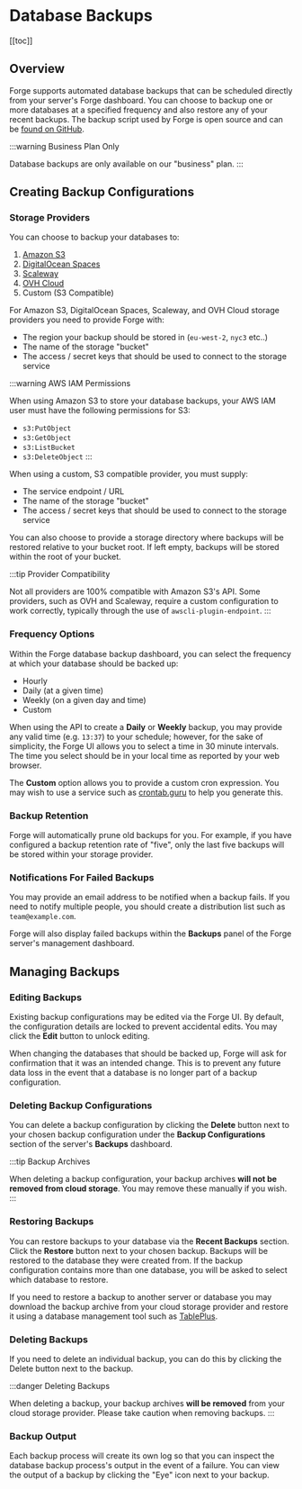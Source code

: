 # Database Backups

[[toc]]

## Overview

Forge supports automated database backups that can be scheduled directly from your server's Forge dashboard. You can choose to backup one or more databases at a specified frequency and also restore any of your recent backups. The backup script used by Forge is open source and can be [found on GitHub](https://github.com/laravel/forge-database-backups).

:::warning Business Plan Only

Database backups are only available on our "business" plan.
:::

## Creating Backup Configurations

### Storage Providers

You can choose to backup your databases to:

1. [Amazon S3](https://aws.amazon.com/s3/)
2. [DigitalOcean Spaces](https://www.digitalocean.com/products/spaces)
3. [Scaleway](https://www.scaleway.com/en/object-storage/)
4. [OVH Cloud](https://www.ovhcloud.com/en/public-cloud/object-storage/)
5. Custom (S3 Compatible)

For Amazon S3, DigitalOcean Spaces, Scaleway, and OVH Cloud storage providers you need to provide Forge with:

- The region your backup should be stored in (`eu-west-2`, `nyc3` etc..)
- The name of the storage "bucket"
- The access / secret keys that should be used to connect to the storage service

:::warning AWS IAM Permissions

When using Amazon S3 to store your database backups, your AWS IAM user must have the following permissions for S3:

- `s3:PutObject`
- `s3:GetObject`
- `s3:ListBucket`
- `s3:DeleteObject`
:::

When using a custom, S3 compatible provider, you must supply:

- The service endpoint / URL
- The name of the storage "bucket"
- The access / secret keys that should be used to connect to the storage service

You can also choose to provide a storage directory where backups will be restored relative to your bucket root. If left empty, backups will be stored within the root of your bucket.

:::tip Provider Compatibility

Not all providers are 100% compatible with Amazon S3's API. Some providers, such as OVH and Scaleway, require a custom configuration to work correctly, typically through the use of `awscli-plugin-endpoint`.
:::

### Frequency Options

Within the Forge database backup dashboard, you can select the frequency at which your database should be backed up:

- Hourly
- Daily (at a given time)
- Weekly (on a given day and time)
- Custom

When using the API to create a **Daily** or **Weekly** backup, you may provide any valid time (e.g. `13:37`) to your schedule; however, for the sake of simplicity, the Forge UI allows you to select a time in 30 minute intervals. The time you select should be in your local time as reported by your web browser.

The **Custom** option allows you to provide a custom cron expression. You may wish to use a service such as [crontab.guru](https://crontab.guru) to help you generate this.

### Backup Retention

Forge will automatically prune old backups for you. For example, if you have configured a backup retention rate of "five", only the last five backups will be stored within your storage provider.

### Notifications For Failed Backups

You may provide an email address to be notified when a backup fails. If you need to notify multiple people, you should create a distribution list such as `team@example.com`.

Forge will also display failed backups within the **Backups** panel of the Forge server's management dashboard.

## Managing Backups

### Editing Backups

Existing backup configurations may be edited via the Forge UI. By default, the configuration details are locked to prevent accidental edits. You may click the **Edit** button to unlock editing.

When changing the databases that should be backed up, Forge will ask for confirmation that it was an intended change. This is to prevent any future data loss in the event that a database is no longer part of a backup configuration.

### Deleting Backup Configurations

You can delete a backup configuration by clicking the **Delete** button next to your chosen backup configuration under the **Backup Configurations** section of the server's **Backups** dashboard.

:::tip Backup Archives

When deleting a backup configuration, your backup archives **will not be removed from cloud storage**. You may remove these manually if you wish.
:::

### Restoring Backups

You can restore backups to your database via the **Recent Backups** section. Click the **Restore** button next to your chosen backup. Backups will be restored to the database they were created from. If the backup configuration contains more than one database, you will be asked to select which database to restore.

If you need to restore a backup to another server or database you may download the backup archive from your cloud storage provider and restore it using a database management tool such as [TablePlus](https://tableplus.com).

### Deleting Backups

If you need to delete an individual backup, you can do this by clicking the Delete button next to the backup.

:::danger Deleting Backups

When deleting a backup, your backup archives **will be removed** from your cloud storage provider. Please take caution when removing backups.
:::

### Backup Output

Each backup process will create its own log so that you can inspect the database backup process's output in the event of a failure. You can view the output of a backup by clicking the "Eye" icon next to your backup.
